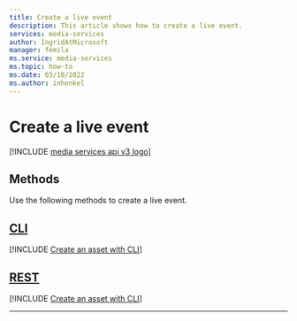 ```yaml
---
title: Create a live event
description: This article shows how to create a live event.
services: media-services
author: IngridAtMicrosoft
manager: femila 
ms.service: media-services
ms.topic: how-to
ms.date: 03/10/2022
ms.author: inhenkel
---
```


# Create a live event

[!INCLUDE [media services api v3 logo](./includes/v3-hr.md)]

## Methods

Use the following methods to create a live event.

## [CLI](#tab/cli/)

[!INCLUDE [Create an asset with CLI](./includes/task-create-live-event-cli.md)]

## [REST](#tab/rest/)

[!INCLUDE [Create an asset with CLI](./includes/task-create-live-event-rest.md)]

---
